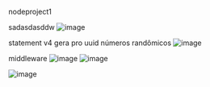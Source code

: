 nodeproject1



sadasdasddw
![image](https://user-images.githubusercontent.com/59730229/116451830-5f43a800-a833-11eb-9b7b-91b28baa6edc.png)


statement v4 gera pro uuid números randômicos 
![image](https://user-images.githubusercontent.com/59730229/116453098-d62d7080-a834-11eb-9923-07a9016d438d.png)

middleware
![image](https://user-images.githubusercontent.com/59730229/116603622-7f429c80-a903-11eb-9aba-333313e413ea.png)
![image](https://user-images.githubusercontent.com/59730229/116603669-8b2e5e80-a903-11eb-9d8d-6314a3a18aef.png)

![image](https://user-images.githubusercontent.com/59730229/116603699-96818a00-a903-11eb-85d4-0b2ad20a4bdd.png)
